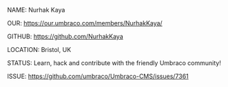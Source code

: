 NAME: Nurhak Kaya

OUR: https://our.umbraco.com/members/NurhakKaya/

GITHUB: https://github.com/NurhakKaya

LOCATION: Bristol, UK

STATUS: Learn, hack and contribute with the friendly Umbraco community!

ISSUE: https://github.com/umbraco/Umbraco-CMS/issues/7361